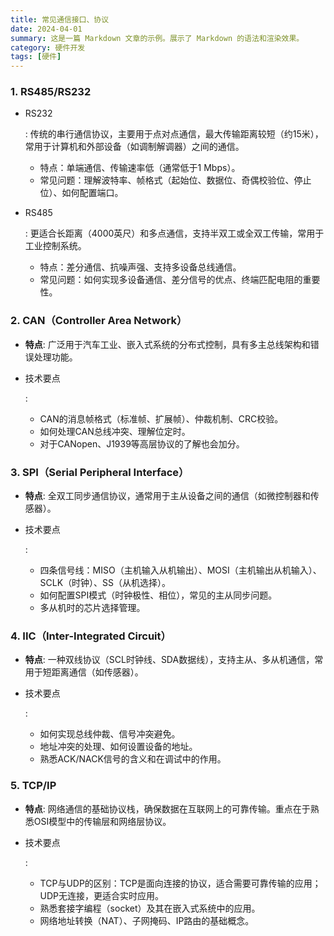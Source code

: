 ```yaml
---
title: 常见通信接口、协议
date: 2024-04-01
summary: 这是一篇 Markdown 文章的示例。展示了 Markdown 的语法和渲染效果。
category: 硬件开发
tags: [硬件]
---
```


### 1. **RS485/RS232**

- RS232

  : 传统的串行通信协议，主要用于点对点通信，最大传输距离较短（约15米），常用于计算机和外部设备（如调制解调器）之间的通信。

  - 特点：单端通信、传输速率低（通常低于1 Mbps）。
  - 常见问题：理解波特率、帧格式（起始位、数据位、奇偶校验位、停止位）、如何配置端口。

- RS485

  : 更适合长距离（4000英尺）和多点通信，支持半双工或全双工传输，常用于工业控制系统。

  - 特点：差分通信、抗噪声强、支持多设备总线通信。
  - 常见问题：如何实现多设备通信、差分信号的优点、终端匹配电阻的重要性。

### 2. **CAN（Controller Area Network）**

- **特点**: 广泛用于汽车工业、嵌入式系统的分布式控制，具有多主总线架构和错误处理功能。

- 技术要点

  :

  - CAN的消息帧格式（标准帧、扩展帧）、仲裁机制、CRC校验。
  - 如何处理CAN总线冲突、理解位定时。
  - 对于CANopen、J1939等高层协议的了解也会加分。

### 3. **SPI（Serial Peripheral Interface）**

- **特点**: 全双工同步通信协议，通常用于主从设备之间的通信（如微控制器和传感器）。

- 技术要点

  :

  - 四条信号线：MISO（主机输入从机输出）、MOSI（主机输出从机输入）、SCLK（时钟）、SS（从机选择）。
  - 如何配置SPI模式（时钟极性、相位），常见的主从同步问题。
  - 多从机时的芯片选择管理。

### 4. **IIC（Inter-Integrated Circuit）**

- **特点**: 一种双线协议（SCL时钟线、SDA数据线），支持主从、多从机通信，常用于短距离通信（如传感器）。

- 技术要点

  :

  - 如何实现总线仲裁、信号冲突避免。
  - 地址冲突的处理、如何设置设备的地址。
  - 熟悉ACK/NACK信号的含义和在调试中的作用。

### 5. **TCP/IP**

- **特点**: 网络通信的基础协议栈，确保数据在互联网上的可靠传输。重点在于熟悉OSI模型中的传输层和网络层协议。

- 技术要点

  :

  - TCP与UDP的区别：TCP是面向连接的协议，适合需要可靠传输的应用；UDP无连接，更适合实时应用。
  - 熟悉套接字编程（socket）及其在嵌入式系统中的应用。
  - 网络地址转换（NAT）、子网掩码、IP路由的基础概念。
